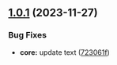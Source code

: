 ## [1.0.1](https://github.com/Hyperkid123/nxtesting/compare/v1.0.0...v1.0.1) (2023-11-27)


### Bug Fixes

* **core:** update text ([723061f](https://github.com/Hyperkid123/nxtesting/commit/723061fca0331d80739463b8c7f2e329485a944f))

